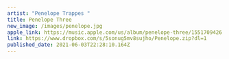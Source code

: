 ```yaml
---
artist: "Penelope Trappes "
title: Penelope Three
new_image: /images/penelope.jpg
apple_link: https://music.apple.com/us/album/penelope-three/1551709426
link: https://www.dropbox.com/s/5sonug5mv8sujho/Penelope.zip?dl=1
published_date: 2021-06-03T22:28:10.164Z
---
```

